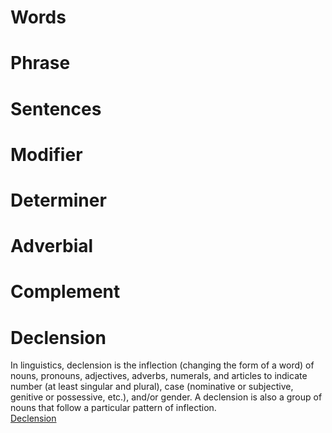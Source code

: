 # Words
# Phrase
# Sentences
# Modifier
# Determiner
# Adverbial
# Complement
# Declension
In linguistics, declension is the inflection (changing the form of a word) of nouns, pronouns, adjectives, adverbs, numerals, and articles to indicate number (at least singular and plural), case (nominative or subjective, genitive or possessive, etc.), and/or gender. A declension is also a group of nouns that follow a particular pattern of inflection.  
[Declension](https://en.wikipedia.org/wiki/Declension)  

